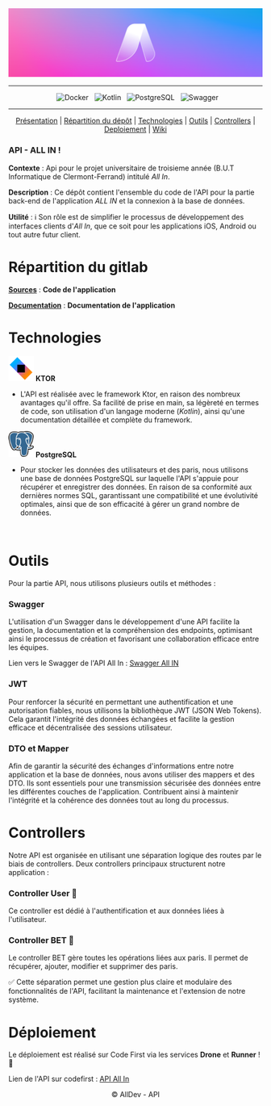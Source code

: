 <div align = center>

  <img src="Documentation/Images/Banner-AllIn.png" />
    
---

&nbsp; ![Docker](https://img.shields.io/badge/Docker-2496ED.svg?style=for-the-badge&logo=Docker&logoColor=white)
&nbsp; ![Kotlin](https://img.shields.io/badge/Kotlin-7F52FF.svg?style=for-the-badge&logo=Kotlin&logoColor=white)
&nbsp; ![PostgreSQL](https://img.shields.io/badge/PostgreSQL-4169E1.svg?style=for-the-badge&logo=PostgreSQL&logoColor=white)
&nbsp; ![Swagger](https://img.shields.io/badge/Swagger-85EA2D.svg?style=for-the-badge&logo=Swagger&logoColor=black)

---

[Présentation](#api---all-in) | [Répartition du dépôt](#répartition-du-gitlab) | [Technologies](#technologies) | [Outils](#outils) | [Controllers](#controllers) | [Deploiement](#déploiement) | [Wiki](https://codefirst.iut.uca.fr/git/AllDev/Gestion_de_projet/wiki)

</div>

### API - ALL IN !


**Contexte** : Api pour le projet universitaire de troisieme année (B.U.T Informatique de Clermont-Ferrand) intitulé *All In*.
</br>

**Description** : Ce dépôt contient l'ensemble du code de l'API pour la partie back-end de l'application *ALL IN* et la connexion à la base de données.
</br>

**Utilité** : :information_source: Son rôle est de simplifier le processus de développement des interfaces clients d'*All In*, que ce soit pour les applications iOS, Android ou tout autre futur client.
</br>

# Répartition du gitlab

[**Sources**](Sources) : **Code de l'application**

[**Documentation**](Documentation) : **Documentation de l'application**

# Technologies

<img src="Documentation/Images/Ktor.png" width="50"/> **KTOR**

- L'API est réalisée avec le framework Ktor, en raison des nombreux avantages qu'il offre. Sa facilité de prise en main, sa légèreté en termes de code, son utilisation d'un langage moderne (*Kotlin*), ainsi qu'une documentation détaillée et complète du framework.

<img src="Documentation/Images/PostgreSQL.png" width="50"/> **PostgreSQL**

- Pour stocker les données des utilisateurs et des paris, nous utilisons une base de données PostgreSQL sur laquelle l'API s'appuie pour récupérer et enregistrer des données. En raison de sa conformité aux dernières normes SQL, garantissant une compatibilité et une évolutivité optimales, ainsi que de son efficacité à gérer un grand nombre de données.
</br>

# Outils

Pour la partie API, nous utilisons plusieurs outils et méthodes :

### Swagger

L'utilisation d'un Swagger dans le développement d'une API facilite la gestion, la documentation et la compréhension des endpoints, optimisant ainsi le processus de création et favorisant une collaboration efficace entre les équipes.
</br>

Lien vers le Swagger de l'API All In :  [Swagger All IN]()

### JWT

Pour renforcer la sécurité en permettant une authentification et une autorisation fiables, nous utilisons la bibliothèque JWT (JSON Web Tokens). Cela garantit l'intégrité des données échangées et facilite la gestion efficace et décentralisée des sessions utilisateur.

### DTO et Mapper

Afin de garantir la sécurité des échanges d'informations entre notre application et la base de données, nous avons utiliser des mappers et des DTO. 
Ils sont essentiels pour une transmission sécurisée des données entre les différentes couches de l'application.
Contribuent ainsi à maintenir l'intégrité et la cohérence des données tout au long du processus.

# Controllers

Notre API est organisée en utilisant une séparation logique des routes par le biais de controllers. 
Deux controllers principaux structurent notre application :

### Controller User :walking:

Ce controller est dédié à l'authentification et aux données liées à l'utilisateur.

### Controller BET :money_with_wings:

Le controller BET gère toutes les opérations liées aux paris. Il permet de récupérer, ajouter, modifier et supprimer des paris. 

:white_check_mark: Cette séparation permet une gestion plus claire et modulaire des fonctionnalités de l'API, facilitant la maintenance et l'extension de notre système.

# Déploiement

Le déploiement est réalisé sur Code First via les services **Drone** et **Runner** ! :rocket:

Lien de l'API sur codefirst : [API All In](https://codefirst.iut.uca.fr/containers/AllDev-api)


<div align = center>

© AllDev - API
</div>
